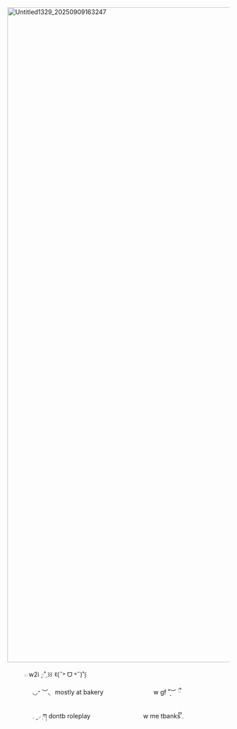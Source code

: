 <img width="2000" height="1482" alt="Untitled1329_20250909163247" src="https://github.com/user-attachments/assets/da71b2a0-2f49-44ac-9554-dc06ffecda06" />

 ⠀‎ ⠀  ⠀𓏼  w2i  ̣̣𓐇˚ִִ𓈒꒱꒱   ꉂ(˵˃ ᗜ ˂˵)˚̣̣꒰
 
 ⠀‎ ⠀ ⠀‎ ⠀ ◡ᐩ ︶◟⠀mostly at bakery
 ⠀‎ ⠀ ⠀‎ ⠀ ⠀‎ ⠀ ⠀‎ ⠀w gf  ˚̣̣̣︶ ྀ
  ⠀‎ ⠀
 
 ⠀‎ ⠀ ⠀‎ ⠀  𓈒 ۪۪◞݂  ཀ  dontb roleplay
   ⠀‎ ⠀ ⠀‎  ⠀‎ ⠀ ⠀‎ ⠀⠀⠀w me tbanks    ິ𓈒
